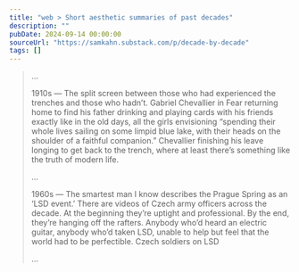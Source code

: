 ```yaml
---
title: "web > Short aesthetic summaries of past decades"
description: ""
pubDate: 2024-09-14 00:00:00
sourceUrl: "https://samkahn.substack.com/p/decade-by-decade"
tags: []
---
```


> ...
> 
> 1910s — The split screen between those who had experienced the trenches and those who hadn’t. Gabriel Chevallier in Fear returning home to find his father drinking and playing cards with his friends exactly like in the old days, all the girls envisioning “spending their whole lives sailing on some limpid blue lake, with their heads on the shoulder of a faithful companion.” Chevallier finishing his leave longing to get back to the trench, where at least there’s something like the truth of modern life.
>
> ...
> 
> 1960s — The smartest man I know describes the Prague Spring as an ‘LSD event.’ There are videos of Czech army officers across the decade. At the beginning they’re uptight and professional. By the end, they’re hanging off the rafters. Anybody who’d heard an electric guitar, anybody who’d taken LSD, unable to help but feel that the world had to be perfectible.
Czech soldiers on LSD
> 
> ...